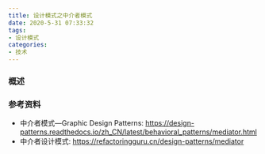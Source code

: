 ```yaml
---
title: 设计模式之中介者模式
date: 2020-5-31 07:33:32
tags:
- 设计模式
categories:
- 技术
---
```


### 概述



<!-- more -->

### 参考资料

- 中介者模式—Graphic Design Patterns: <https://design-patterns.readthedocs.io/zh_CN/latest/behavioral_patterns/mediator.html> 
- 中介者设计模式: <https://refactoringguru.cn/design-patterns/mediator> 
